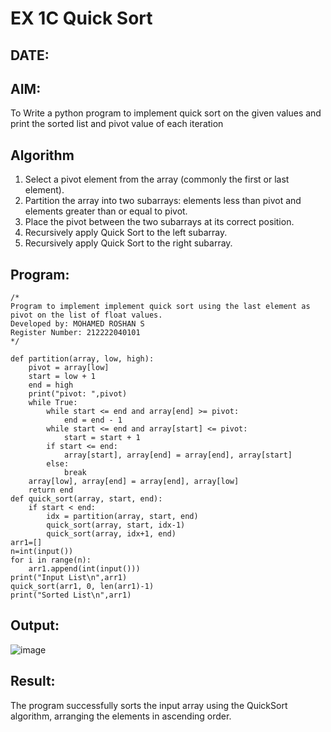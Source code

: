 # EX 1C Quick Sort
## DATE:
## AIM:
 To Write a python program to implement quick sort on the given values and print the sorted list and pivot value of each iteration

## Algorithm
1. Select a pivot element from the array (commonly the first or last element).
2. Partition the array into two subarrays: elements less than pivot and elements greater than or equal to pivot.
3. Place the pivot between the two subarrays at its correct position.
3. Recursively apply Quick Sort to the left subarray.
4. Recursively apply Quick Sort to the right subarray. 

## Program:
```
/*
Program to implement implement quick sort using the last element as pivot on the list of float values.
Developed by: MOHAMED ROSHAN S
Register Number: 212222040101
*/
```
```
def partition(array, low, high):
    pivot = array[low]
    start = low + 1
    end = high
    print("pivot: ",pivot)
    while True:
        while start <= end and array[end] >= pivot:
            end = end - 1
        while start <= end and array[start] <= pivot:
            start = start + 1
        if start <= end:
            array[start], array[end] = array[end], array[start]
        else:
            break
    array[low], array[end] = array[end], array[low]
    return end
def quick_sort(array, start, end):
    if start < end:
        idx = partition(array, start, end)
        quick_sort(array, start, idx-1)
        quick_sort(array, idx+1, end)
arr1=[]
n=int(input())
for i in range(n):
    arr1.append(int(input()))
print("Input List\n",arr1)
quick_sort(arr1, 0, len(arr1)-1)
print("Sorted List\n",arr1)
 ```

## Output:
![image](https://github.com/user-attachments/assets/7cd4b4a3-d1a2-4a68-9d78-863325d56d3c)





## Result:
The program successfully sorts the input array using the QuickSort algorithm, arranging the elements in ascending order.
